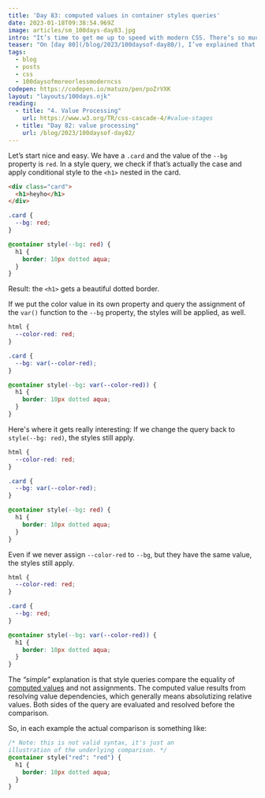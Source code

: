 ```yaml
---
title: 'Day 83: computed values in container styles queries'
date: 2023-01-18T09:38:54.969Z
image: articles/sm_100days-day83.jpg
intro: "It’s time to get me up to speed with modern CSS. There’s so much new in CSS that I know too little about. To change that I’ve started [#100DaysOfMoreOrLessModernCSS](/blog/2022/100-days-of-more-or-less-modern-css/). Why more or less modern CSS? Because some topics will be about cutting-edge features, while other stuff has been around for quite a while already, but I just have little to no experience with it."
teaser: "On [day 80](/blog/2023/100daysof-day80/), I’ve explained that we can check whether a container has a specific property and value assigned and apply additional styles based on this condition. On [day 82](/blog/2023/100daysof-day82/), I’ve explained that the value of a property can come from different sources, undergo adjustments before it becomes the actual value, and take on different forms along the way. To use container style queries, it’s important to understand which value's being used in queries."
tags:
  - blog
  - posts
  - css
  - 100daysofmoreorlessmoderncss
codepen: https://codepen.io/matuzo/pen/poZrVXK
layout: "layouts/100days.njk"
reading:
  - title: "4. Value Processing"
    url: https://www.w3.org/TR/css-cascade-4/#value-stages
  - title: "Day 82: value processing"
    url: /blog/2023/100daysof-day82/
---
```

Let’s start nice and easy. We have a `.card` and the value of the `--bg` property is `red`. In a style query, we check if that’s actually the case and apply conditional style to the `<h1>` nested in the card.

```html
<div class="card">
  <h1>heyho</h1>
</div>
```

```css
.card {
  --bg: red;
}

@container style(--bg: red) {
  h1 {
    border: 10px dotted aqua;
  }
}
```

Result: the `<h1>` gets a beautiful dotted border.

If we put the color value in its own property and query the assignment of the `var()` function to the `--bg` property, the styles will be applied, as well.

```css
html {
  --color-red: red;
}

.card {
  --bg: var(--color-red);
}

@container style(--bg: var(--color-red)) {
  h1 {
    border: 10px dotted aqua;
  }
}
```

Here's where it gets really interesting: If we change the query back to `style(--bg: red)`, the styles still apply.

```css
html {
  --color-red: red;
}

.card {
  --bg: var(--color-red);
}

@container style(--bg: red) {
  h1 {
    border: 10px dotted aqua;
  }
}
```

Even if we never assign `--color-red` to `--bg`, but they have the same value, the styles still apply.

```css
html {
  --color-red: red;
}

.card {
  --bg: red;
}

@container style(--bg: var(--color-red)) {
  h1 {
    border: 10px dotted aqua;
  }
}
```

The _“simple”_ explanation is that style queries compare the equality of [computed values](http://localhost:8080/blog/2023/100daysof-day82/#computed-value) and not assignments. The computed value results from resolving value dependencies, which generally means absolutizing relative values. Both sides of the query are evaluated and resolved before the comparison.

So, in each example the actual comparison is something like:  

```css
/* Note: this is not valid syntax, it's just an
illustration of the underlying comparison. */
@container style("red": "red") {
  h1 {
    border: 10px dotted aqua;
  }
}
```